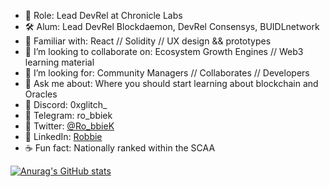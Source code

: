 
- 🔭  Role: Lead DevRel at Chronicle Labs
- 🛠  Alum: Lead DevRel Blockdaemon, DevRel Consensys, BUIDLnetwork
- 🤹‍  Familiar with: React // Solidity // UX design && prototypes
- 🏓  I’m looking to collaborate on: Ecosystem Growth Engines // Web3 learning material 
- 🔮  I’m looking for: Community Managers // Collaborates // Developers
- 💬  Ask me about: Where you should start learning about blockchain and Oracles
- 🍜  Discord: 0xglitch_
- 🍜  Telegram: ro_bbiek
- 🍜  Twitter: [@Ro_bbieK](https://twitter.com/Ro_bbieK)
- 🍜  LinkedIn: [Robbie](https://www.linkedin.com/in/robbie-k/)
- ☕  Fun fact: Nationally ranked within the SCAA 

[![Anurag's GitHub stats](https://github-readme-stats.vercel.app/api?username=Glitch)](https://github.com/robbiekruszynski/github-readme-stats)
